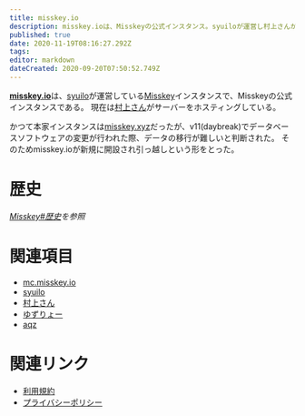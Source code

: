 ```yaml
---
title: misskey.io
description: misskey.ioは、Misskeyの公式インスタンス。syuiloが運営し村上さんがサーバー資源を提供する。
published: true
date: 2020-11-19T08:16:27.292Z
tags: 
editor: markdown
dateCreated: 2020-09-20T07:50:52.749Z
---
```


[**misskey.io**](https://misskey.io)は、[syuilo](/persons/syuilo)が運営している[Misskey](/software/misskey)インスタンスで、Misskeyの公式インスタンスである。
現在は[村上さん](/persons/aureoleark)がサーバーをホスティングしている。

かつて本家インスタンスは[misskey.xyz](/instances/misskey_xyz)だったが、v11(daybreak)でデータベースソフトウェアの変更が行われた際、データの移行が難しいと判断された。
そのためmisskey.ioが新規に開設され引っ越しという形をとった。

# 歴史
*[Misskey#歴史](/software/misskey)を参照*


# 関連項目
- [mc.misskey.io](/mc_misskey_io)
- [syuilo](/persons/syuilo)
- [村上さん](/persons/aureoleark)
- [ゆずりょー](/persons/yuzuryo61)
- [aqz](/persons/aqz)

# 関連リンク
- [利用規約](https://github.com/MisskeyIO/policy)
- [プライバシーポリシー](https://github.com/MisskeyIO/policy)